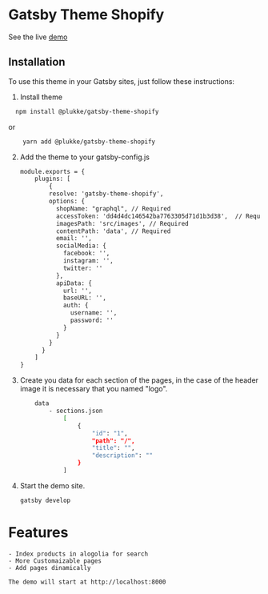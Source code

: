 # Gatsby Theme Shopify
See the live [demo](https://inspiring-bassi-e58832.netlify.app/)
## Installation
To use this theme in your Gatsby sites, just follow these instructions:
1.  Install theme
  ```sh
    npm install @plukke/gatsby-theme-shopify
  ```
or
```sh
    yarn add @plukke/gatsby-theme-shopify
```
    
2.  Add the theme to your gatsby-config.js
    ```diff
    module.exports = {
        plugins: [
            { 
            resolve: 'gatsby-theme-shopify',
            options: {
              shopName: "graphql", // Required
              accessToken: 'dd4d4dc146542ba7763305d71d1b3d38',  // Required
              imagesPath: 'src/images', // Required
              contentPath: 'data', // Required
              email: '',
              socialMedia: {
                facebook: '',
                instagram: '',
                twitter: ''
              },
              apiData: {
                url: '',
                baseURL: '',
                auth: {
                  username: '',
                  password: ''
                }
              }
            }
          }
        ]
    }
    ```

3.  Create you data for each section of the pages, in the case of the header image it is necessary that you named "logo".
    ```sh
        data 
            - sections.json
                [
                    {
                		"id": "1",
                		"path": "/",
                		"title": "",
                		"description": ""
                    }
                ]
    ```
4.  Start the demo site.
    ```sh
    gatsby develop
    ```
# Features
    - Index products in alogolia for search
    - More Customaizable pages
    - Add pages dinamically
    
    The demo will start at http://localhost:8000

